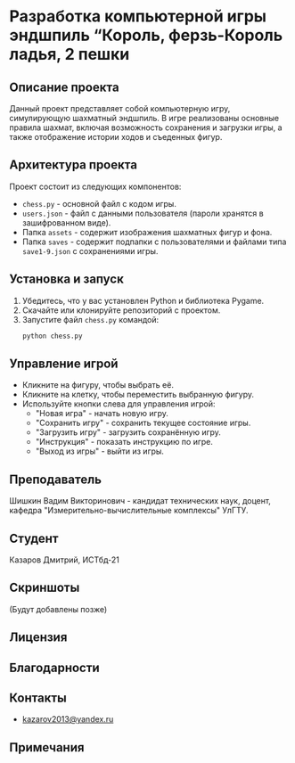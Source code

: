 # Разработка компьютерной игры эндшпиль “Король, ферзь-Король ладья, 2 пешки

## Описание проекта
Данный проект представляет собой компьютерную игру, симулирующую шахматный эндшпиль. В игре реализованы основные правила шахмат, включая возможность сохранения и загрузки игры, а также отображение истории ходов и съеденных фигур.

## Архитектура проекта
Проект состоит из следующих компонентов:
- `chess.py` - основной файл с кодом игры.
- `users.json` - файл с данными пользователя (пароли хранятся в зашифрованном виде).
- Папка `assets` - содержит изображения шахматных фигур и фона.
- Папка `saves` - содержит подпапки с пользователями и файлами типа `save1-9.json`  с сохранениями игры.


## Установка и запуск
1. Убедитесь, что у вас установлен Python и библиотека Pygame.
2. Скачайте или клонируйте репозиторий с проектом.
3. Запустите файл `chess.py` командой:
   ```bash
   python chess.py
   ```

## Управление игрой
- Кликните на фигуру, чтобы выбрать её.
- Кликните на клетку, чтобы переместить выбранную фигуру.
- Используйте кнопки слева для управления игрой:
  - "Новая игра" - начать новую игру.
  - "Сохранить игру" - сохранить текущее состояние игры.
  - "Загрузить игру" - загрузить сохранённую игру.
  - "Инструкция" - показать инструкцию по игре.
  - "Выход из игры" - выйти из игры.

## Преподаватель
Шишкин Вадим Викторинович - кандидат технических наук, доцент, кафедра "Измерительно-вычислительные комплексы" УлГТУ.

## Студент
Казаров Дмитрий, ИСТбд-21

## Скриншоты
(Будут добавлены позже)

## Лицензия

## Благодарности

## Контакты
- kazarov2013@yandex.ru

## Примечания


